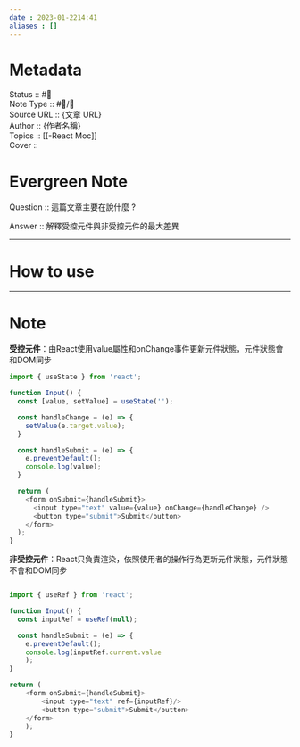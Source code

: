 ```yaml
---
date : 2023-01-2214:41
aliases : []
---
```

# Metadata
Status :: #🌱 <br>
Note Type :: #📨/📝 <br>
Source URL :: {文章 URL} <br>
Author :: {作者名稱} <br>
Topics :: [[-React Moc]]<br>
Cover ::

# Evergreen Note

Question :: 這篇文章主要在說什麼 ?

Answer :: 解釋受控元件與非受控元件的最大差異

---

# How to use

---

# Note
**受控元件**：由React使用value屬性和onChange事件更新元件狀態，元件狀態會和DOM同步
```javascript
import { useState } from 'react';

function Input() {
  const [value, setValue] = useState('');

  const handleChange = (e) => {
    setValue(e.target.value);
  }

  const handleSubmit = (e) => {
    e.preventDefault();
    console.log(value);
  }

  return (
    <form onSubmit={handleSubmit}>
      <input type="text" value={value} onChange={handleChange} />
      <button type="submit">Submit</button>
    </form>
  );
}

```

**非受控元件**：React只負責渲染，依照使用者的操作行為更新元件狀態，元件狀態不會和DOM同步
```javascript

import { useRef } from 'react';

function Input() {
  const inputRef = useRef(null);

  const handleSubmit = (e) => {
    e.preventDefault();
    console.log(inputRef.current.value
	); 
}

return ( 
	<form onSubmit={handleSubmit}> 
		<input type="text" ref={inputRef}/> 
		<button type="submit">Submit</button> 
	</form> 
	); 
}
```